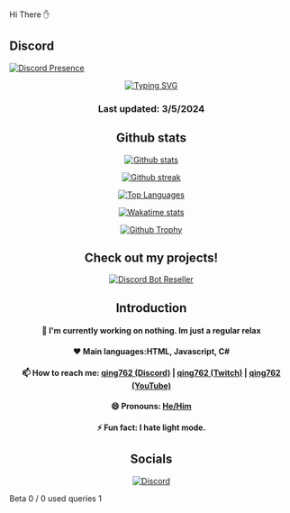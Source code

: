 Hi There ✋



## Discord

 [![Discord Presence](https://lanyard.cnrad.dev/api/822994305143668747)](https://discord.com/users/822994305143668747)


<p align = "center">
<a href="https://github.com/SerenityEirlys"><img src="https://readme-typing-svg.demolab.com?font=Fira+Code&duration=1500&pause=1000&center=true&vCenter=true&multiline=true&width=435&height=100&lines=Hi!+I+am+Eirlysmup.;Nice+to+meet+you!;Feel+free+to+check+out+my+projects!" alt="Typing SVG" /></a>
</p>
<h3 align="center">
  Last updated: 3/5/2024
</h3>


<h2 align="center">Github stats</h2>
<p align="center">
    <a href="https://github.com/SerenityEirlys"><img src = "https://github-readme-stats.vercel.app/api?username=SerenityEirlys&count_private=true&show_icons=true&theme=dark&line_height=28.8", alt = "Github stats"></a>
</p>

<p align="center">
  <a href="https://github.com/SerenityEirlys"><img src = "https://streak-stats.demolab.com?user=SerenityEirlys&theme=dark&date_format=M%20j%5B%2C%20Y%5D", alt = "Github streak" /></a>
</p>

<p align="center">
  <a href="https://github.com/SerenityEirlys"><img src = "https://github-readme-stats.vercel.app/api/top-langs/?username=SerenityEirlys&theme=dark&layout=normal&size_weight=0.5&count_weight=0.5&langs_count=9&card_width=500", alt = "Top Languages" /></a>
</p>
  
<p align="center">
  <a href="https://wakatime.com/@SerenityEirlys"><img src = "https://github-readme-stats.vercel.app/api/wakatime?username=SerenityEirlys&custom_title=qing762's%20Wakatime%20Stats&layout=compact&theme=dark", alt = "Wakatime stats"></a>
</p>
    
<p align = "center">
  <a href="https://github.com/SerenityEirlys"><img src = "https://github-profile-trophy.vercel.app/?username=SerenityEirlys&column=4&theme=onestar", alt = "Github Trophy"></a>
    </p>

<h2 align="center">Check out my projects!</h2>
<p align="center">
  <a href="https://github.com/SerenityEirlys/aronsbot-ver"><img src = "https://github-readme-stats-git-masterrstaa-rickstaa.vercel.app/api/pin/?username=qing762&repo=exitLag-auto-signup&theme=merko&show_owner=true", alt = "Discord Bot Reseller" /></a>
</p>



<h2 align="center">Introduction</h2>

<h4 align="center">
  🔭 I'm currently working on nothing. Im just a regular relax
</h4>
<h4 align="center">
  ❤️ Main languages:HTML, Javascript, C#
</h4>
<h4 align="center">
  📫 How to reach me: <a href = "https://qing762.is-a.dev/discord">qing762 (Discord)</a> | <a href = "https://twitch.tv/SerenityEirlys">qing762 (Twitch)</a> | <a href = "https://youtube.com/@SerenityEirlys">qing762 (YouTube)</a>
</h4>
<h4 align="center">
  😄 Pronouns: <a href = "https://pronouns.org/he-him">He/Him</a>
</h4>
<h4 align="center">
  ⚡ Fun fact: I hate light mode.
</h4>


<h2 align="center">Socials</h2>
<p align="center">
  <a href="https://discordapp.com/users/822994305143668747"><img src = "https://lanyard.cnrad.dev/api/635765555277725696", alt = "Discord"></a>
</p>

Beta
0 / 0
used queries
1
